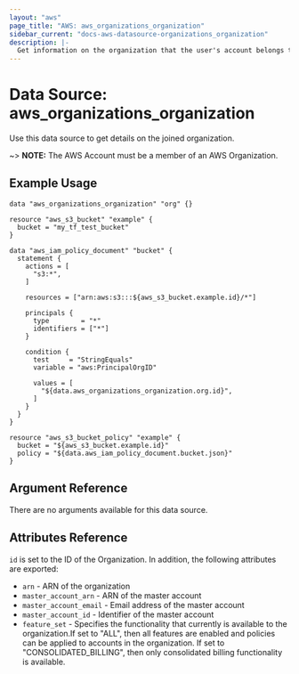 ```yaml
---
layout: "aws"
page_title: "AWS: aws_organizations_organization"
sidebar_current: "docs-aws-datasource-organizations_organization"
description: |-
  Get information on the organization that the user's account belongs to.
---
```


# Data Source: aws_organizations_organization

Use this data source to get details on the joined organization.

~> **NOTE:** The AWS Account must be a member of an AWS Organization.

## Example Usage

```hcl
data "aws_organizations_organization" "org" {}

resource "aws_s3_bucket" "example" {
  bucket = "my_tf_test_bucket"
}

data "aws_iam_policy_document" "bucket" {
  statement {
    actions = [
      "s3:*",
    ]

    resources = ["arn:aws:s3:::${aws_s3_bucket.example.id}/*"]

    principals {
      type        = "*"
      identifiers = ["*"]
    }

    condition {
      test     = "StringEquals"
      variable = "aws:PrincipalOrgID"

      values = [
        "${data.aws_organizations_organization.org.id}",
      ]
    }
  }
}

resource "aws_s3_bucket_policy" "example" {
  bucket = "${aws_s3_bucket.example.id}"
  policy = "${data.aws_iam_policy_document.bucket.json}"
}
```

## Argument Reference

There are no arguments available for this data source.

## Attributes Reference

`id` is set to the ID of the Organization. In addition, the following attributes
are exported:

* `arn` - ARN of the organization
* `master_account_arn` - ARN of the master account
* `master_account_email` - Email address of the master account
* `master_account_id` - Identifier of the master account
* `feature_set` - Specifies the functionality that currently is available to the
  organization.If set to "ALL", then all features are enabled and policies can be
  applied to accounts in the organization. If set to "CONSOLIDATED_BILLING", then
  only consolidated billing functionality is available.
